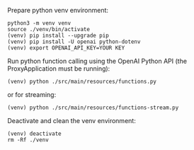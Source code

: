 


Prepare python venv environment:

```
python3 -m venv venv
source ./venv/bin/activate
(venv) pip install --upgrade pip
(venv) pip install -U openai python-dotenv
(venv) export OPENAI_API_KEY=YOUR KEY
```

Run python function calling using the OpenAI Python API (the ProxyApplication must be running):
```
(venv) python ./src/main/resources/functions.py
```
or for streaming:

```
(venv) python ./src/main/resources/functions-stream.py
```

Deactivate and clean the venv environment:

```
(venv) deactivate
rm -Rf ./venv
```

